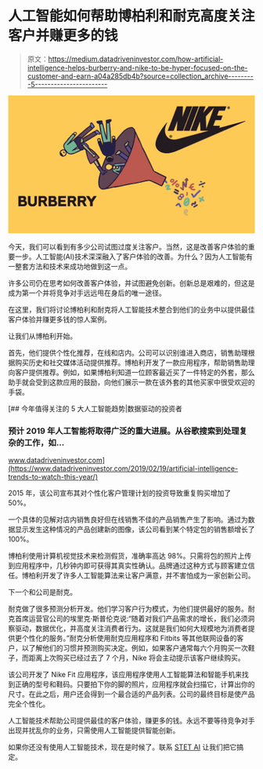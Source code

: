 # 人工智能如何帮助博柏利和耐克高度关注客户并赚更多的钱

> 原文：<https://medium.datadriveninvestor.com/how-artificial-intelligence-helps-burberry-and-nike-to-be-hyper-focused-on-the-customer-and-earn-a04a285db4b?source=collection_archive---------5----------------------->

![](img/c35a824b3d19b698407c0c4fe7b195ba.png)

今天，我们可以看到有多少公司试图过度关注客户。当然，这是改善客户体验的重要一步。人工智能(AI)技术深深融入了客户体验的改善。为什么？因为人工智能有一整套方法和技术来成功地做到这一点。

许多公司仍在思考如何改善客户体验，并试图避免创新。创新总是艰难的，但这是成为第一个并将竞争对手远远甩在身后的唯一途径。

在这里，我们将讨论博柏利和耐克将人工智能技术整合到他们的业务中以提供最佳客户体验并赚更多钱的惊人案例。

让我们从博柏利开始。

首先，他们提供个性化推荐，在线和店内。公司可以识别谁进入商店，销售助理根据购买历史和社交媒体活动提供推荐。博柏利开发了一款应用程序，帮助销售助理向客户提供推荐。例如，如果博柏利知道一位顾客最近买了一件特定的外套，那么助手就会受到这款应用的鼓励，向他们展示一款在该外套的其他买家中很受欢迎的手袋。

[](https://www.datadriveninvestor.com/2019/02/19/artificial-intelligence-trends-to-watch-this-year/) [## 今年值得关注的 5 大人工智能趋势|数据驱动的投资者

### 预计 2019 年人工智能将取得广泛的重大进展。从谷歌搜索到处理复杂的工作，如…

www.datadriveninvestor.com](https://www.datadriveninvestor.com/2019/02/19/artificial-intelligence-trends-to-watch-this-year/) 

2015 年，该公司宣布其对个性化客户管理计划的投资导致重复购买增加了 50%。

一个具体的见解对店内销售良好但在线销售不佳的产品销售产生了影响。通过为数据显示发生这种情况的产品创建新的图像，该公司看到某个特定包的销售额增长了 100%。

博柏利使用计算机视觉技术来检测假货，准确率高达 98%。只需将包的照片上传到应用程序中，几秒钟内即可获得其真实性确认。品牌通过这种方式与顾客建立信任。博柏利开发了许多人工智能算法来让客户满意，并不害怕成为一家创新公司。

下一个和公司是耐克。

耐克做了很多预测分析开发。他们学习客户行为模式，为他们提供最好的服务。耐克首席运营官公司的埃里克·斯普伦克说:“随着对我们产品需求的增长，我们必须洞察驱动，数据优化，并高度关注消费者行为。这就是我们如何大规模地为消费者提供更个性化的服务。”耐克分析使用耐克应用程序和 Fitbits 等其他联网设备的客户，以了解他们的习惯并预测购买决定。例如，如果客户通常每六个月购买一次鞋子，而距离上次购买已经过去了 7 个月，Nike 将会主动提示该客户继续购买。

该公司开发了 Nike Fit 应用程序，该应用程序使用人工智能算法和智能手机来找到正确的型号和鞋码。只要拍下你的脚的照片，应用程序就会扫描它，计算出你的尺寸。在此之后，用户还会得到一个最合适的产品列表。公司的最终目标是使产品完全个性化。

人工智能技术帮助公司提供最佳的客户体验，赚更多的钱。永远不要等待竞争对手出现并扰乱你的业务，只需使用人工智能提供智能创新。

如果你还没有使用人工智能技术，现在是时候了。联系 [STET AI](https://www.stetai.com/) 让我们把它搞定。